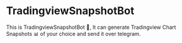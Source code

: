 # TradingviewSnapshotBot
This is TradingviewSnapshotBot 🤖, It can generate Tradingview Chart Snapshots 📊 of your choice and send it over telegram.
